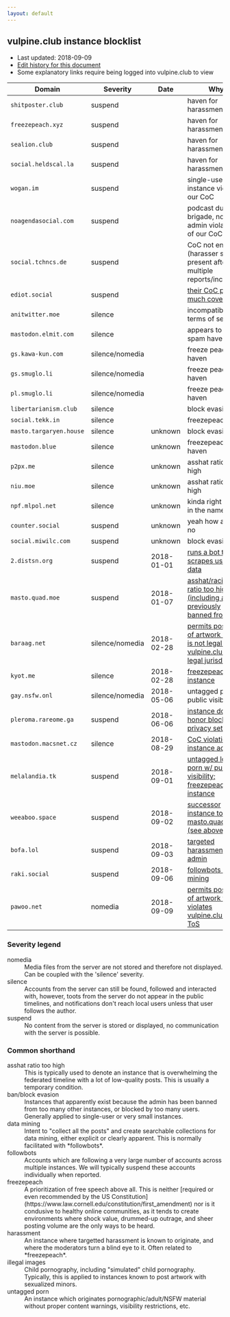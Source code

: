 ```yaml
---
layout: default
---
```


## vulpine.club instance blocklist

- Last updated: 2018-09-09
- [Edit history for this document](https://github.com/vulpineclub/vulpineclub.github.io/commits/master/blocklist.md)
- Some explanatory links require being logged into vulpine.club to view

Domain                  | Severity          | Date          | Why
------                  | --------          | ----          | ---
`shitposter.club`       | suspend           |               | haven for harassment
`freezepeach.xyz`       | suspend           |               | haven for harassment
`sealion.club`          | suspend           |               | haven for harassment
`social.heldscal.la`    | suspend           |               | haven for harassment
`wogan.im`              | suspend           |               | single-user instance violating our CoC
`noagendasocial.com`    | suspend           |               | podcast dudebro brigade, no CoC, admin violations of our CoC
`social.tchncs.de`      | suspend           |               | CoC not enforced (harasser still present after multiple reports/incidents)
`ediot.social`          | suspend           |               | [their CoC pretty much covers it](http://ediot.social/about/more)
`anitwitter.moe`        | silence           |               | incompatible terms of service
`mastodon.elmit.com`    | silence           |               | appears to be a spam haven?
`gs.kawa-kun.com`       | silence/nomedia   |               | freeze peach haven
`gs.smuglo.li`          | silence/nomedia   |               | freeze peach haven
`pl.smuglo.li`          | silence/nomedia   |               | freeze peach haven
`libertarianism.club`   | silence           |               | block evasion
`social.tekk.in`        | silence           |               | freezepeachers
`masto.targaryen.house` | silence           | unknown       | block evasion
`mastodon.blue`         | silence           | unknown       | freezepeach haven
`p2px.me`               | silence           | unknown       | asshat ratio too high
`niu.moe`               | silence           | unknown       | asshat ratio too high
`npf.mlpol.net`         | silence           | unknown       | <span title="npf = nazi pony fuckers">kinda right there in the name</span>
`counter.social`        | suspend           | unknown       | yeah how about no
`social.miwilc.com`     | suspend           | unknown       | block evasion
`2.distsn.org`          | suspend           | 2018-01-01    | [runs a bot that scrapes user data](https://vulpine.club/@mxsparks_afterlight/99274660598169903)
`masto.quad.moe`        | suspend           | 2018-01-07    | [asshat/racist ratio too high (including admin previously banned from m.s)](https://vulpine.club/@mxsparks_afterlight/99311739060004510)
`baraag.net`            | silence/nomedia   | 2018-02-28    | [permits posting of artwork which is not legal in vulpine.club's legal jurisdiction](https://vulpine.club/@rey/99604671628655129)
`kyot.me`               | silence           | 2018-02-28    | [freezepeach instance](https://vulpine.club/@rey/99604699064341474)
`gay.nsfw.onl`          | silence/nomedia   | 2018-05-06    | untagged porn w/ public visibility
`pleroma.rareome.ga`    | suspend           | 2018-06-06    | [instance does not honor blocks or privacy settings](https://vulpine.club/@rey/100160366521490428)
`mastodon.macsnet.cz`   | silence           | 2018-08-29    | [CoC violations by instance admin](https://vulpine.club/@mxsparks_afterlight/100636565192006998)
`melalandia.tk`         | suspend           | 2018-09-01    | [untagged loli porn w/ public visibility; freezepeach instance](https://vulpine.club/@rey/100653845596498076)
`weeaboo.space`         | suspend           | 2018-09-02    | [successor instance to masto.quad.moe (see above)](https://vulpine.club/@mxsparks_afterlight/100656813050141179)
`bofa.lol`              | suspend           | 2018-09-03    | [targeted harassment by admin](https://vulpine.club/@rey/100663007506556036)
`raki.social`           | suspend           | 2018-09-06    | [followbots / data mining](https://vulpine.club/@rey/100681277977536254)
`pawoo.net`             | nomedia           | 2018-09-09    | [permits posting of artwork that violates vulpine.club's ToS](https://vulpine.club/@mxsparks_afterlight/100697966306007701)

### Severity legend

<dl>
    <dt>nomedia</dt>
    <dd>
        Media files from the server are not stored and therefore not displayed. Can be coupled with the 'silence' severity.
    </dd>
    <dt>silence</dt>
    <dd>
        Accounts from the server can still be found, followed and interacted with, however, toots from the server do not appear in the public timelines, and notifications don't reach local users unless that user follows the author.
    </dd>
    <dt>suspend</dt>
    <dd>
        No content from the server is stored or displayed, no communication with the server is possible.
    </dd>
</dl>

### Common shorthand

<dl>
    <dt>asshat ratio too high</dt>
    <dd>
        This is typically used to denote an instance that is overwhelming the federated timeline with a lot of low-quality posts. This is usually a temporary condition.
    </dd>
    <dt>ban/block evasion</dt>
    <dd>
        Instances that apparently exist because the admin has been banned from too many other instances, or blocked by too many users. Generally applied to single-user or very small instances.
    </dd>
    <dt>data mining</dt>
    <dd>
        Intent to "collect all the posts" and create searchable collections for data mining, either explicit or clearly apparent. This is normally facilitated with *followbots*.
    </dd>
    <dt>followbots</dt>
    <dd>
        Accounts which are following a very large number of accounts across multiple instances. We will typically suspend these accounts individually when reported.
    </dd>
    <dt>freezepeach</dt>
    <dd>
        A prioritization of free speech above all. This is neither [required or even recommended by the US Constitution](https://www.law.cornell.edu/constitution/first_amendment) nor is it condusive to healthy online communities, as it tends to create environments where shock value, drummed-up outrage, and sheer posting volume are the only ways to be heard.
    </dd>
    <dt>harassment</dt>
    <dd>
        An instance where targetted harassment is known to originate, and where the moderators turn a blind eye to it. Often related to *freezepeach*.
    </dd>
    <dt>illegal images</dt>
    <dd>
        Child pornography, including "simulated" child pornography. Typically, this is applied to instances known to post artwork with sexualized minors.
    </dd>
    <dt>untagged porn</dt>
    <dd>
        An instance which originates pornographic/adult/NSFW material without proper content warnings, visibility restrictions, etc.
    </dd>
</dl>

